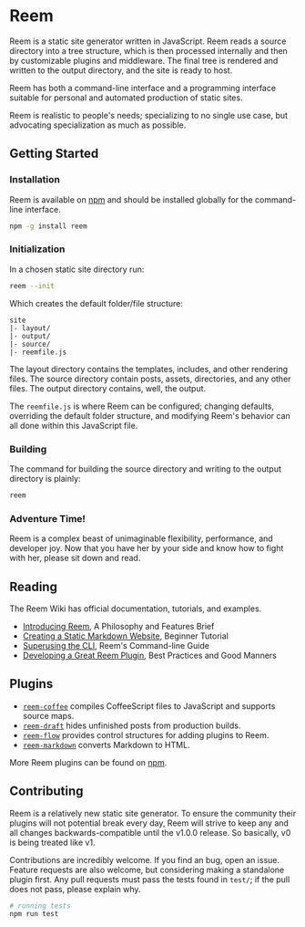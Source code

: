Reem
====

Reem is a static site generator written in JavaScript. Reem reads a source directory into a tree structure, which is then processed internally and then by customizable plugins and middleware. The final tree is rendered and written to the output directory, and the site is ready to host.

Reem has both a command-line interface and a programming interface suitable for personal and automated production of static sites.

Reem is realistic to people's needs; specializing to no single use case, but advocating specialization as much as possible.

## Getting Started

### Installation
Reem is available on [npm](https://www.npmjs.org/package/reem) and should be installed globally for the command-line interface.

```bash
npm -g install reem
```

### Initialization
In a chosen static site directory run:

```bash
reem --init
```

Which creates the default folder/file structure:

```
site
|- layout/
|- output/
|- source/
|- reemfile.js
```

The layout directory contains the templates, includes, and other rendering files. The source directory contain posts, assets, directories, and any other files. The output directory contains, well, the output.

The `reemfile.js` is where Reem can be configured; changing defaults, overriding the default folder structure, and modifying Reem's behavior can all done within this JavaScript file.

### Building
The command for building the source directory and writing to the output directory is plainly:

```bash
reem
```

### Adventure Time!
Reem is a complex beast of unimaginable flexibility, performance, and developer joy. Now that you have her by your side and know how to fight with her, please sit down and read.

## Reading

The Reem Wiki has official documentation, tutorials, and examples.

- [Introducing Reem](https://github.com/andrejewski/reem/wiki/Introducing-Reem), A Philosophy and Features Brief
- [Creating a Static Markdown Website](https://github.com/andrejewski/reem/wiki/Creating-a-Static-Markdown-Website), Beginner Tutorial
- [Superusing the CLI](https://github.com/andrejewski/reem/wiki/Superusing-the-CLI), Reem's Command-line Guide
- [Developing a Great Reem Plugin](https://github.com/andrejewski/reem/wiki/Developing-a-Great-Reem-Plugin), Best Practices and Good Manners

## Plugins

- [`reem-coffee`](https://github.com/andrejewski/reem-coffee) compiles CoffeeScript files to JavaScript and supports source maps. 
- [`reem-draft`](https://github.com/andrejewski/reem-draft) hides unfinished posts from production builds.
- [`reem-flow`](https://github.com/andrejewski/reem-flow) provides control structures for adding plugins to Reem.
- [`reem-markdown`](https://github.com/andrejewski/reem-markdown) converts Markdown to HTML.

More Reem plugins can be found on [npm](https://www.npmjs.org/search?q=reem-plugin).

## Contributing
Reem is a relatively new static site generator. To ensure the community their plugins will not potential break every day, Reem will strive to keep any and all changes backwards-compatible until the v1.0.0 release. So basically, v0 is being treated like v1.

Contributions are incredibly welcome. If you find an bug, open an issue. Feature requests are also welcome, but considering making a standalone plugin first. Any pull requests must pass the tests found in `test/`; if the pull does not pass, please explain why.

```bash
# running tests
npm run test
```

